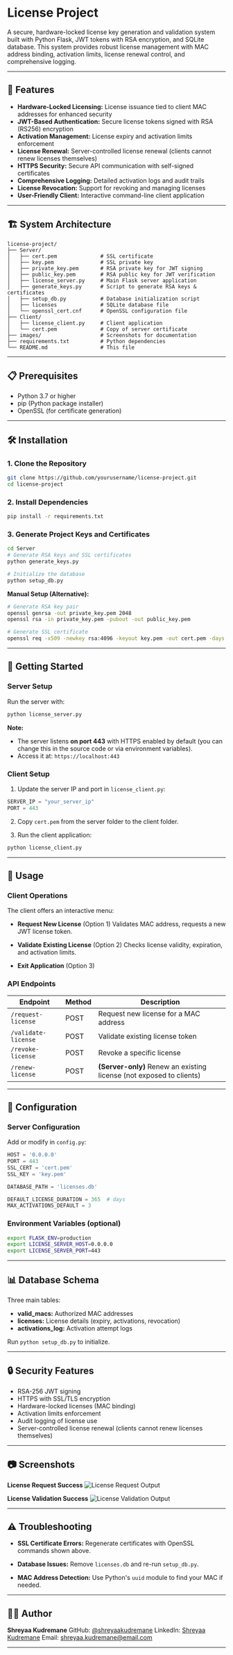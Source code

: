 
# License Project

A secure, hardware-locked license key generation and validation system built with Python Flask, JWT tokens with RSA encryption, and SQLite database. This system provides robust license management with MAC address binding, activation limits, license renewal control, and comprehensive logging.

---

## 🚀 Features

* **Hardware-Locked Licensing:** License issuance tied to client MAC addresses for enhanced security
* **JWT-Based Authentication:** Secure license tokens signed with RSA (RS256) encryption
* **Activation Management:** License expiry and activation limits enforcement
* **License Renewal:** Server-controlled license renewal (clients cannot renew licenses themselves)
* **HTTPS Security:** Secure API communication with self-signed certificates
* **Comprehensive Logging:** Detailed activation logs and audit trails
* **License Revocation:** Support for revoking and managing licenses
* **User-Friendly Client:** Interactive command-line client application

---

## 🏗️ System Architecture

```
license-project/
├── Server/
│   ├── cert.pem              # SSL certificate
│   ├── key.pem               # SSL private key
│   ├── private_key.pem       # RSA private key for JWT signing
│   ├── public_key.pem        # RSA public key for JWT verification
│   ├── license_server.py     # Main Flask server application
│   ├── generate_keys.py      # Script to generate RSA keys & certificates
│   ├── setup_db.py           # Database initialization script
│   ├── licenses              # SQLite database file
│   └── openssl_cert.cnf      # OpenSSL configuration file
├── Client/
│   ├── license_client.py     # Client application
│   └── cert.pem              # Copy of server certificate
├── images/                   # Screenshots for documentation
├── requirements.txt          # Python dependencies
└── README.md                 # This file
```

---

## 📋 Prerequisites

* Python 3.7 or higher
* pip (Python package installer)
* OpenSSL (for certificate generation)

---

## 🛠️ Installation

### 1. Clone the Repository

```bash
git clone https://github.com/yourusername/license-project.git
cd license-project
```

### 2. Install Dependencies

```bash
pip install -r requirements.txt
```

### 3. Generate Project Keys and Certificates

```bash
cd Server
# Generate RSA keys and SSL certificates
python generate_keys.py

# Initialize the database
python setup_db.py
```

**Manual Setup (Alternative):**

```bash
# Generate RSA key pair
openssl genrsa -out private_key.pem 2048
openssl rsa -in private_key.pem -pubout -out public_key.pem

# Generate SSL certificate
openssl req -x509 -newkey rsa:4096 -keyout key.pem -out cert.pem -days 365 -nodes
```

---

## 🚀 Getting Started

### Server Setup

Run the server with:

```bash
python license_server.py
```

**Note:**

* The server listens **on port 443** with HTTPS enabled by default (you can change this in the source code or via environment variables).
* Access it at: `https://localhost:443`

### Client Setup

1. Update the server IP and port in `license_client.py`:

```python
SERVER_IP = "your_server_ip"
PORT = 443
```

2. Copy `cert.pem` from the server folder to the client folder.

3. Run the client application:

```bash
python license_client.py
```

---

## 📖 Usage

### Client Operations

The client offers an interactive menu:

* **Request New License** (Option 1)
  Validates MAC address, requests a new JWT license token.

* **Validate Existing License** (Option 2)
  Checks license validity, expiration, and activation limits.

* **Exit Application** (Option 3)

### API Endpoints

| Endpoint            | Method | Description                                                          |
| ------------------- | ------ | -------------------------------------------------------------------- |
| `/request-license`  | POST   | Request new license for a MAC address                                |
| `/validate-license` | POST   | Validate existing license token                                      |
| `/revoke-license`   | POST   | Revoke a specific license                                            |
| `/renew-license`    | POST   | **(Server-only)** Renew an existing license (not exposed to clients) |

---

## 🔧 Configuration

### Server Configuration

Add or modify in `config.py`:

```python
HOST = '0.0.0.0'
PORT = 443
SSL_CERT = 'cert.pem'
SSL_KEY = 'key.pem'

DATABASE_PATH = 'licenses.db'

DEFAULT_LICENSE_DURATION = 365  # days
MAX_ACTIVATIONS_DEFAULT = 3
```

### Environment Variables (optional)

```bash
export FLASK_ENV=production
export LICENSE_SERVER_HOST=0.0.0.0
export LICENSE_SERVER_PORT=443
```

---

## 📊 Database Schema

Three main tables:

* **valid\_macs:** Authorized MAC addresses
* **licenses:** License details (expiry, activations, revocation)
* **activations\_log:** Activation attempt logs

Run `python setup_db.py` to initialize.

---

## 🔒 Security Features

* RSA-256 JWT signing
* HTTPS with SSL/TLS encryption
* Hardware-locked licenses (MAC binding)
* Activation limits enforcement
* Audit logging of license use
* Server-controlled license renewal (clients cannot renew licenses themselves)

---
## 📷 Screenshots

**License Request Success**
![License Request Output](Images/license_request.png)

**License Validation Success**
![License Validation Output](Images/license_validation.png)


---

## ⚠️ Troubleshooting

* **SSL Certificate Errors:**
  Regenerate certificates with OpenSSL commands shown above.

* **Database Issues:**
  Remove `licenses.db` and re-run `setup_db.py`.

* **MAC Address Detection:**
  Use Python's `uuid` module to find your MAC if needed.

---

## 👨‍💻 Author

**Shreyaa Kudremane**
GitHub: [@shreyaakudremane](https://github.com/ShreyaaSMKud)
LinkedIn: [Shreyaa Kudremane](https://www.linkedin.com/in/shreyaa-kudremane-75a997219/)
Email: [shreyaa.kudremane@email.com](mailto:shreyaa.kudremane@gmail.com)

---

